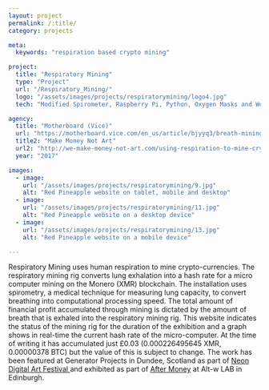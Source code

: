 ```yaml
---
layout: project
permalink: /:title/
category: projects

meta:
  keywords: "respiration based crypto mining"

project:
  title: "Respiratory Mining"
  type: "Project"
  url: "/Respiratory_Mining/"
  logo: "/assets/images/projects/respiratorymining/logo4.jpg"
  tech: "Modified Spirometer, Raspberry Pi, Python, Oxygen Masks and Wet Wipes"

agency:
  title: "Motherboard (Vice)"
  url: "https://motherboard.vice.com/en_us/article/bjyyq3/breath-mining-cryptocurrency-monero"
  title2: "Make Money Not Art"
  url2: "http://we-make-money-not-art.com/using-respiration-to-mine-crypto-currencies/"
  year: "2017"

images:
  - image:
    url: "/assets/images/projects/respiratorymining/9.jpg"
    alt: "Red Pineapple website on tablet, mobile and desktop"
  - image:
    url: "/assets/images/projects/respiratorymining/11.jpg"
    alt: "Red Pineapple website on a desktop device"
  - image:
    url: "/assets/images/projects/respiratorymining/13.jpg"
    alt: "Red Pineapple website on a mobile device"

---
```

<p>Respiratory Mining uses human respiration to mine crypto-currencies. The respiratory mining rig converts lung exhalation into a hash rate for a micro computer mining on the Monero (XMR) blockchain. The installation uses spirometry, a medical technique for measuring lung capacity, to convert breathing into computational processing speed. The total amount of financial profit accumulated through mining is dictated by the amount of breath that is exhaled into the respiratory mining rig. This website indicates the status of the mining rig for the duration of the exhibition and a graph shows in real-time the current hash rate of the micro-computer. At the time of writing it has accumulated just £0.03 (0.000226495645 XMR,  0.00000378 BTC) but the value of this is subject to change. The work has been featured at Generator Projects in Dundee, Scotland as part of <a href="http://www.northeastofnorth.com/">Neon Digital Art Festival </a>and exhibited as part of <a href="https://www.designinformatics.org/node/498">After Money</a> at Alt-w LAB in Edinburgh.</p>
